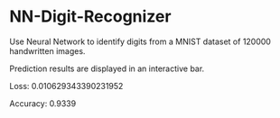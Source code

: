 # NN-Digit-Recognizer
Use Neural Network to identify digits from a MNIST dataset of 120000 handwritten images.

Prediction results are displayed in an interactive bar.

Loss: 0.010629343390231952

Accuracy: 0.9339
